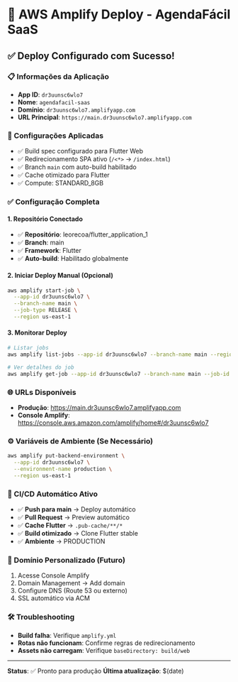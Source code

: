 # 🚀 AWS Amplify Deploy - AgendaFácil SaaS

## ✅ Deploy Configurado com Sucesso!

### 📋 Informações da Aplicação
- **App ID**: `dr3uunsc6wlo7`
- **Nome**: `agendafacil-saas`
- **Domínio**: `dr3uunsc6wlo7.amplifyapp.com`
- **URL Principal**: `https://main.dr3uunsc6wlo7.amplifyapp.com`

### 🔧 Configurações Aplicadas
- ✅ Build spec configurado para Flutter Web
- ✅ Redirecionamento SPA ativo (`/<*>` → `/index.html`)
- ✅ Branch `main` com auto-build habilitado
- ✅ Cache otimizado para Flutter
- ✅ Compute: STANDARD_8GB

### ✅ Configuração Completa

#### 1. Repositório Conectado
- ✅ **Repositório**: leorecoa/flutter_application_1
- ✅ **Branch**: main
- ✅ **Framework**: Flutter
- ✅ **Auto-build**: Habilitado globalmente

#### 2. Iniciar Deploy Manual (Opcional)
```bash
aws amplify start-job \
  --app-id dr3uunsc6wlo7 \
  --branch-name main \
  --job-type RELEASE \
  --region us-east-1
```

#### 3. Monitorar Deploy
```bash
# Listar jobs
aws amplify list-jobs --app-id dr3uunsc6wlo7 --branch-name main --region us-east-1

# Ver detalhes do job
aws amplify get-job --app-id dr3uunsc6wlo7 --branch-name main --job-id JOB_ID --region us-east-1
```

### 🌐 URLs Disponíveis
- **Produção**: https://main.dr3uunsc6wlo7.amplifyapp.com
- **Console Amplify**: https://console.aws.amazon.com/amplify/home#/dr3uunsc6wlo7

### ⚙️ Variáveis de Ambiente (Se Necessário)
```bash
aws amplify put-backend-environment \
  --app-id dr3uunsc6wlo7 \
  --environment-name production \
  --region us-east-1
```

### 🔄 CI/CD Automático Ativo
- ✅ **Push para main** → Deploy automático
- ✅ **Pull Request** → Preview automático  
- ✅ **Cache Flutter** → `.pub-cache/**/*`
- ✅ **Build otimizado** → Clone Flutter stable
- ✅ **Ambiente** → PRODUCTION

### 📱 Domínio Personalizado (Futuro)
1. Acesse Console Amplify
2. Domain Management → Add domain
3. Configure DNS (Route 53 ou externo)
4. SSL automático via ACM

### 🛠️ Troubleshooting
- **Build falha**: Verifique `amplify.yml`
- **Rotas não funcionam**: Confirme regras de redirecionamento
- **Assets não carregam**: Verifique `baseDirectory: build/web`

---
**Status**: ✅ Pronto para produção
**Última atualização**: $(date)
